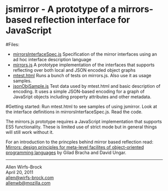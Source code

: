 # jsmirror - A prototype of a mirrors-based reflection interface for JavaScript

#Files:
 * [mirrorsInterfaceSpec.js](https://github.com/allenwb/jsmirrors/blob/master/mirrorsInterfaceSpec.js) Specification of the mirror interfaces using an ad hoc interface description language
 * [mirrors.js](https://github.com/allenwb/jsmirrors/blob/master/mirrors.js) A prototype implementation of the interfaces that supports reflecting over both local and JSON encoded object graphs
 * [mtest.html](https://github.com/allenwb/jsmirrors/blob/master/mtest.html) Runs a bunch of tests on mirrors.js.  Also use it as usage samples.
 * [jsonObjSample.js](https://github.com/allenwb/jsmirrors/blob/master/jsonObjSample.js) Test data used by mtest.html and basic description of encoding. It uses a simple
 JSON-based encoding for a graph of JavaSript objects including property attributes and other metadata.


#Getting started:
Run mtest.html to see samples of using jsmirror.  Look at the interface definitions in mirrorsInterfaceSpec.js.  Read the code.

The mirrors.js prototype requires a JavaScript implementation that supports ES5 functionality.
These is limited use of strict mode but in general things will still work without it.

For an introduction to the princples behind mirror based reflection read: [Mirrors: design principles for meta-level facilites of object-oriented programming languages](http://bracha.org/mirrors.pdf) by Gilad Bracha and David Ungar.


--------------
Allen Wirfs-Brock  
April 20, 2011  
allen@wirfs-brock.com  
allenwb@mozilla.com  

